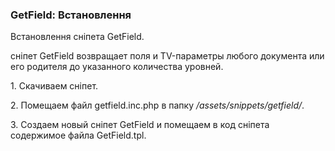 
<meta http-equiv="Content-Type" content="text/html; charset=utf-8">
<h3>GetField: Встановлення </h3> 
Встановлення сніпета GetField.	
<br>
<p>сніпет GetField возвращает поля и TV-параметры любого документа или его родителя до указанного количества уровней.</p>
<p>1. Скачиваем сніпет.</p>
<p>2. Помещаем файл <span class="text-bold">getfield.inc.php</span> в папку <span class="text-bold"><em>/assets/snippets/getfield/</em></span>.</p>
<p>3. Создаем новый сніпет <span class="text-bold">GetField</span> и помещаем в код сніпета содержимое файла <span class="text-bold">GetField.tpl</span>.</p>